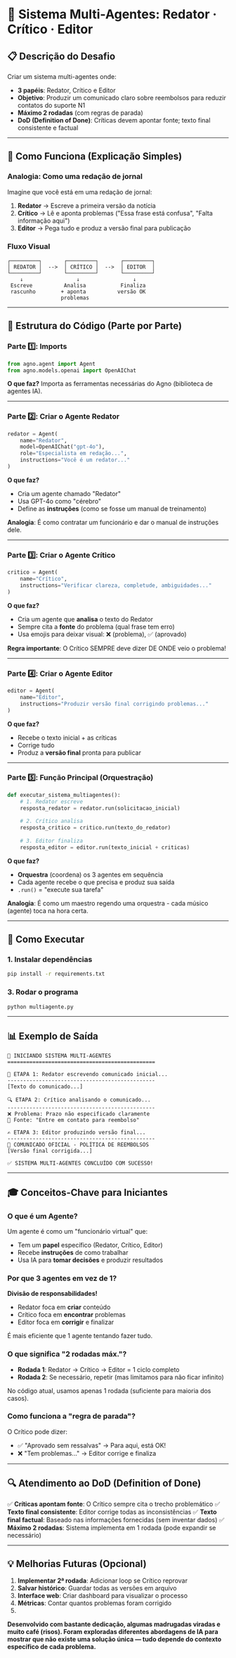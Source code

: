 # 🤖 Sistema Multi-Agentes: Redator · Crítico · Editor

## 📋 Descrição do Desafio

Criar um sistema multi-agentes onde:

- **3 papéis**: Redator, Crítico e Editor
- **Objetivo**: Produzir um comunicado claro sobre reembolsos para reduzir contatos do suporte N1
- **Máximo 2 rodadas** (com regras de parada)
- **DoD (Definition of Done)**: Críticas devem apontar fonte; texto final consistente e factual

---

## 🎯 Como Funciona (Explicação Simples)

### Analogia: Como uma redação de jornal

Imagine que você está em uma redação de jornal:

1. **Redator** → Escreve a primeira versão da notícia
2. **Crítico** → Lê e aponta problemas ("Essa frase está confusa", "Falta informação aqui")
3. **Editor** → Pega tudo e produz a versão final para publicação

### Fluxo Visual

```
┌─────────┐       ┌─────────┐       ┌─────────┐
│ REDATOR │  -->  │ CRÍTICO │  -->  │ EDITOR  │
└─────────┘       └─────────┘       └─────────┘
    ↓                 ↓                 ↓
 Escreve          Analisa           Finaliza
 rascunho        + aponta          versão OK
                 problemas
```

---

## 🔧 Estrutura do Código (Parte por Parte)

### Parte 1️⃣: Imports

```python
from agno.agent import Agent
from agno.models.openai import OpenAIChat
```

**O que faz?** Importa as ferramentas necessárias do Agno (biblioteca de agentes IA).

---

### Parte 2️⃣: Criar o Agente Redator

```python
redator = Agent(
    name="Redator",
    model=OpenAIChat("gpt-4o"),
    role="Especialista em redação...",
    instructions="Você é um redator..."
)
```

**O que faz?**

- Cria um agente chamado "Redator"
- Usa GPT-4o como "cérebro"
- Define as **instruções** (como se fosse um manual de treinamento)

**Analogia**: É como contratar um funcionário e dar o manual de instruções dele.

---

### Parte 3️⃣: Criar o Agente Crítico

```python
critico = Agent(
    name="Crítico",
    instructions="Verificar clareza, completude, ambiguidades..."
)
```

**O que faz?**

- Cria um agente que **analisa** o texto do Redator
- Sempre cita a **fonte** do problema (qual frase tem erro)
- Usa emojis para deixar visual: ❌ (problema), ✅ (aprovado)

**Regra importante**: O Crítico SEMPRE deve dizer DE ONDE veio o problema!

---

### Parte 4️⃣: Criar o Agente Editor

```python
editor = Agent(
    name="Editor",
    instructions="Produzir versão final corrigindo problemas..."
)
```

**O que faz?**

- Recebe o texto inicial + as críticas
- Corrige tudo
- Produz a **versão final** pronta para publicar

---

### Parte 5️⃣: Função Principal (Orquestração)

```python
def executar_sistema_multiagentes():
    # 1. Redator escreve
    resposta_redator = redator.run(solicitacao_inicial)
  
    # 2. Crítico analisa
    resposta_critico = critico.run(texto_do_redator)
  
    # 3. Editor finaliza
    resposta_editor = editor.run(texto_inicial + criticas)
```

**O que faz?**

- **Orquestra** (coordena) os 3 agentes em sequência
- Cada agente recebe o que precisa e produz sua saída
- `.run()` = "execute sua tarefa"

**Analogia**: É como um maestro regendo uma orquestra - cada músico (agente) toca na hora certa.

---

## 🚀 Como Executar

### 1. Instalar dependências

```bash
pip install -r requirements.txt
```

### 3. Rodar o programa

```bash
python multiagente.py
```

---

## 📊 Exemplo de Saída

```
🚀 INICIANDO SISTEMA MULTI-AGENTES
===============================================

📝 ETAPA 1: Redator escrevendo comunicado inicial...
-----------------------------------------------
[Texto do comunicado...]

🔍 ETAPA 2: Crítico analisando o comunicado...
-----------------------------------------------
❌ Problema: Prazo não especificado claramente
📍 Fonte: "Entre em contato para reembolso"

✍️ ETAPA 3: Editor produzindo versão final...
-----------------------------------------------
📢 COMUNICADO OFICIAL - POLÍTICA DE REEMBOLSOS
[Versão final corrigida...]

✅ SISTEMA MULTI-AGENTES CONCLUÍDO COM SUCESSO!
```

---

## 🎓 Conceitos-Chave para Iniciantes

### O que é um Agente?

Um agente é como um "funcionário virtual" que:

- Tem um **papel** específico (Redator, Crítico, Editor)
- Recebe **instruções** de como trabalhar
- Usa IA para **tomar decisões** e produzir resultados

### Por que 3 agentes em vez de 1?

**Divisão de responsabilidades!**

- Redator foca em **criar** conteúdo
- Crítico foca em **encontrar** problemas
- Editor foca em **corrigir** e finalizar

É mais eficiente que 1 agente tentando fazer tudo.

### O que significa "2 rodadas máx."?

- **Rodada 1**: Redator → Crítico → Editor = 1 ciclo completo
- **Rodada 2**: Se necessário, repetir (mas limitamos para não ficar infinito)

No código atual, usamos apenas 1 rodada (suficiente para maioria dos casos).

### Como funciona a "regra de parada"?

O Crítico pode dizer:

- ✅ "Aprovado sem ressalvas" → Para aqui, está OK!
- ❌ "Tem problemas..." → Editor corrige e finaliza

---

## 🔍 Atendimento ao DoD (Definition of Done)

✅ **Críticas apontam fonte**: O Crítico sempre cita o trecho problemático
✅ **Texto final consistente**: Editor corrige todas as inconsistências
✅ **Texto final factual**: Baseado nas informações fornecidas (sem inventar dados)
✅ **Máximo 2 rodadas**: Sistema implementa em 1 rodada (pode expandir se necessário)

---

## 💡 Melhorias Futuras (Opcional)

1. **Implementar 2ª rodada**: Adicionar loop se Crítico reprovar
2. **Salvar histórico**: Guardar todas as versões em arquivo
3. **Interface web**: Criar dashboard para visualizar o processo
4. **Métricas**: Contar quantos problemas foram corrigido
5.

**Desenvolvido com bastante dedicação, algumas madrugadas viradas e muito café (risos). Foram exploradas diferentes abordagens de IA para mostrar que não existe uma solução única — tudo depende do contexto específico de cada problema.**